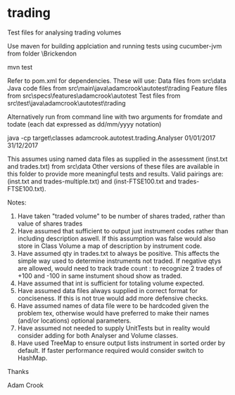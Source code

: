 # trading
Test files for analysing trading volumes

Use maven for building applciation and running tests using cucumber-jvm from folder \Brickendon

  mvn test 

Refer to pom.xml for dependencies.
These will use: 
  Data files from src\data
  Java code files from src\main\java\adamcrook\autotest\trading
  Feature files from src\specs\features\adamcrook\autotest
  Test files from src\test\java\adamcrook\autotest\trading

Alternatively run from command line with two arguments for fromdate and todate (each dat expressed as dd/mm/yyyy notation)

  java -cp target\classes adamcrook.autotest.trading.Analyser 01/01/2017 31/12/2017

This assumes using named data files as supplied in the assessment (inst.txt and trades.txt) from src\data
Other versions of these files are available in this folder to provide more meaningful tests and results. 
Valid pairings are:(inst.txt and trades-multiple.txt) and (inst-FTSE100.txt and trades-FTSE100.txt).

Notes:
1) Have taken "traded volume" to be number of shares traded, rather than value of shares trades
2) Have assumed that sufficient to output just instrument codes rather than including description aswell. If this assumption was false would also store in Class Volume a map of description by instrument code. 
3) Have assumed qty in trades.txt to always be positive. This affects the simple way used to determine instruments not traded. If negative qtys are allowed, would need to track trade count : to recognize 2 trades of +100 and -100 in same instument shoud show as traded.
4) Have assumed that int is sufficient for totaling volume expected.
5) Have assumed data files always supplied in correct format for conciseness. If this is not true would add more defensive checks. 
6) Have assumed names of data file were to be hardcoded given the problem tex, otherwise would have preferred to make their names (and/or locations) optional parameters. 
7) Have assumed not needed to supply UnitTests but in reality would consider adding for both Analyser and Volume classes.
8) Have used TreeMap to ensure output lists instrument in sorted order by default.  If faster performance required would consider switch to HashMap. 

Thanks 

Adam Crook
